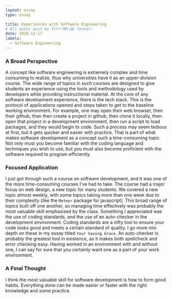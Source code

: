 ```yaml
---
layout: essay
type: essay

title: Experiences with Software Engineering
# All dates must be YYYY-MM-DD format!
date: 2020-12-17
labels:
  - Software Engineering
---
```


### A Broad Perspective

A concept like software engineering is extremely complex and time consuming to realize, thus why universities have it as an upper-division course. The wide range of topics in such courses are designed to give students an experience using the tools and methodology used by developers while providing instructional material. At the core of any software development experience, there is the tech stack. This is the protocol of applications opened and steps taken to get to the baseline working environment. For example, one may open their web browser, then their github, then then create a project in github, then clone it locally, then open that project in a development environment, then run a script to load packages, and they would begin to code. Such a process may seem tedious at first, but it gets quicker and easier with practice. That is part of what makes software development as a concept such a time-consuming topic. Not only must you become familiar with the coding language and techniques you wish to use, but you must also become proficient with the software required to program efficiently.

### Focused Application

I just got through such a course on software development, and it was one of the more time-consuming courses I've had to take. The course had a major focus on web design, a new topic for many students. We covered a new topic almost weekly, with some topics taking more than one week due to their complexity (like the `Meteor` package for javascript). This broad range of topics built off one another, so managing time effectively was probably the most valuable skill emphasized by the class. Something I appreciated was the use of coding standards, and the use of an auto-checker in the development environment. Coding standards are a nifty tool to ensure your code looks good and meets a certain standard of quality. I go more into depth on these in my essay titled `Your Saving Grace`. An auto-checker is probably the greatest tool in existence, as it makes both spellcheck and error checking easy. Having worked in an environment with and without one, I can say for sure that you certainly want one as a part of your work environment.

### A Final Thought

I think the most valuable skill for software development is how to form good habits. Everything done can be made easier or faster with the right knowledge and some practice.

